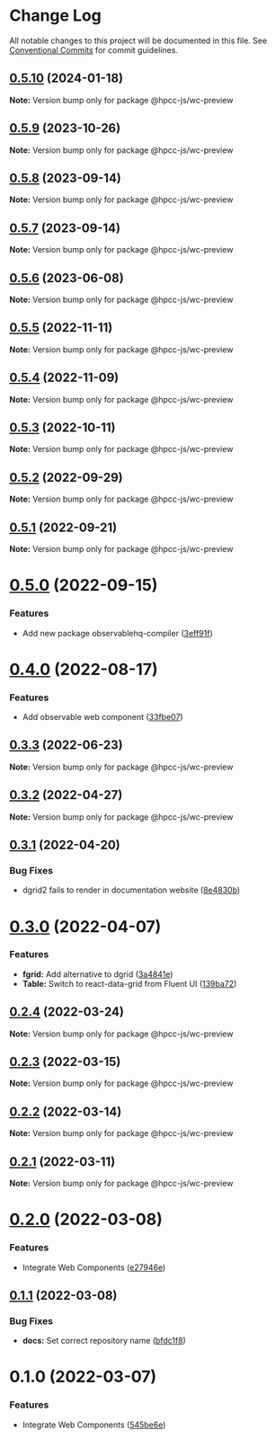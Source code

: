 # Change Log

All notable changes to this project will be documented in this file.
See [Conventional Commits](https://conventionalcommits.org) for commit guidelines.

## [0.5.10](https://github.com/hpcc-systems/Visualization/compare/@hpcc-js/wc-preview@0.5.9...@hpcc-js/wc-preview@0.5.10) (2024-01-18)

**Note:** Version bump only for package @hpcc-js/wc-preview






## [0.5.9](https://github.com/hpcc-systems/Visualization/compare/@hpcc-js/wc-preview@0.5.8...@hpcc-js/wc-preview@0.5.9) (2023-10-26)

**Note:** Version bump only for package @hpcc-js/wc-preview





## [0.5.8](https://github.com/hpcc-systems/Visualization/compare/@hpcc-js/wc-preview@0.5.7...@hpcc-js/wc-preview@0.5.8) (2023-09-14)

**Note:** Version bump only for package @hpcc-js/wc-preview





## [0.5.7](https://github.com/hpcc-systems/Visualization/compare/@hpcc-js/wc-preview@0.5.6...@hpcc-js/wc-preview@0.5.7) (2023-09-14)

**Note:** Version bump only for package @hpcc-js/wc-preview





## [0.5.6](https://github.com/hpcc-systems/Visualization/compare/@hpcc-js/wc-preview@0.5.5...@hpcc-js/wc-preview@0.5.6) (2023-06-08)

**Note:** Version bump only for package @hpcc-js/wc-preview





## [0.5.5](https://github.com/hpcc-systems/Visualization/compare/@hpcc-js/wc-preview@0.5.4...@hpcc-js/wc-preview@0.5.5) (2022-11-11)

**Note:** Version bump only for package @hpcc-js/wc-preview






## [0.5.4](https://github.com/hpcc-systems/Visualization/compare/@hpcc-js/wc-preview@0.5.3...@hpcc-js/wc-preview@0.5.4) (2022-11-09)

**Note:** Version bump only for package @hpcc-js/wc-preview






## [0.5.3](https://github.com/hpcc-systems/Visualization/compare/@hpcc-js/wc-preview@0.5.2...@hpcc-js/wc-preview@0.5.3) (2022-10-11)

**Note:** Version bump only for package @hpcc-js/wc-preview





## [0.5.2](https://github.com/hpcc-systems/Visualization/compare/@hpcc-js/wc-preview@0.5.1...@hpcc-js/wc-preview@0.5.2) (2022-09-29)

**Note:** Version bump only for package @hpcc-js/wc-preview





## [0.5.1](https://github.com/hpcc-systems/Visualization/compare/@hpcc-js/wc-preview@0.5.0...@hpcc-js/wc-preview@0.5.1) (2022-09-21)

**Note:** Version bump only for package @hpcc-js/wc-preview





# [0.5.0](https://github.com/hpcc-systems/Visualization/compare/@hpcc-js/wc-preview@0.4.0...@hpcc-js/wc-preview@0.5.0) (2022-09-15)


### Features

*  Add new package observablehq-compiler ([3eff91f](https://github.com/hpcc-systems/Visualization/commit/3eff91f6ea48ecc9a54a6cdcbf9302c53d61890d))





# [0.4.0](https://github.com/hpcc-systems/Visualization/compare/@hpcc-js/wc-preview@0.3.3...@hpcc-js/wc-preview@0.4.0) (2022-08-17)


### Features

*  Add observable web component ([33fbe07](https://github.com/hpcc-systems/Visualization/commit/33fbe07eb8a5deeabd98467b1bce1fcda0d2dbab))





## [0.3.3](https://github.com/hpcc-systems/Visualization/compare/@hpcc-js/wc-preview@0.3.2...@hpcc-js/wc-preview@0.3.3) (2022-06-23)

**Note:** Version bump only for package @hpcc-js/wc-preview





## [0.3.2](https://github.com/hpcc-systems/Visualization/compare/@hpcc-js/wc-preview@0.3.1...@hpcc-js/wc-preview@0.3.2) (2022-04-27)

**Note:** Version bump only for package @hpcc-js/wc-preview





## [0.3.1](https://github.com/hpcc-systems/Visualization/compare/@hpcc-js/wc-preview@0.3.0...@hpcc-js/wc-preview@0.3.1) (2022-04-20)


### Bug Fixes

*  dgrid2 fails to render in documentation website ([8e4830b](https://github.com/hpcc-systems/Visualization/commit/8e4830bde954ac8b99926af504ae50dd6dc2976d))





# [0.3.0](https://github.com/hpcc-systems/Visualization/compare/@hpcc-js/wc-preview@0.2.4...@hpcc-js/wc-preview@0.3.0) (2022-04-07)


### Features

* **fgrid:**  Add alternative to dgrid ([3a4841e](https://github.com/hpcc-systems/Visualization/commit/3a4841e7c6f898e0ff8bf0bfa55480c6ee5760d2))
* **Table:**  Switch to react-data-grid from Fluent UI ([139ba72](https://github.com/hpcc-systems/Visualization/commit/139ba721ca55a0012de820df714636dba4017d7e))





## [0.2.4](https://github.com/hpcc-systems/Visualization/compare/@hpcc-js/wc-preview@0.2.3...@hpcc-js/wc-preview@0.2.4) (2022-03-24)

**Note:** Version bump only for package @hpcc-js/wc-preview





## [0.2.3](https://github.com/hpcc-systems/Visualization/compare/@hpcc-js/wc-preview@0.2.2...@hpcc-js/wc-preview@0.2.3) (2022-03-15)

**Note:** Version bump only for package @hpcc-js/wc-preview





## [0.2.2](https://github.com/hpcc-systems/Visualization/compare/@hpcc-js/wc-preview@0.2.1...@hpcc-js/wc-preview@0.2.2) (2022-03-14)

**Note:** Version bump only for package @hpcc-js/wc-preview





## [0.2.1](https://github.com/hpcc-systems/Visualization/compare/@hpcc-js/wc-preview@0.2.0...@hpcc-js/wc-preview@0.2.1) (2022-03-11)

**Note:** Version bump only for package @hpcc-js/wc-preview





# [0.2.0](https://github.com/hpcc-systems/Visualization/compare/@hpcc-js/wc-preview@0.1.1...@hpcc-js/wc-preview@0.2.0) (2022-03-08)


### Features

* Integrate Web Components ([e27946e](https://github.com/hpcc-systems/Visualization/commit/e27946e437a164e0e07a80a415f8513226a693be))





## [0.1.1](https://github.com/GordonSmith/hpcc-js/compare/@hpcc-js/wc-preview@0.1.0...@hpcc-js/wc-preview@0.1.1) (2022-03-08)


### Bug Fixes

* **docs:**  Set correct repository name ([bfdc1f8](https://github.com/GordonSmith/hpcc-js/commit/bfdc1f8ae2fb177226f6a84715e5441b4d4834ce))





# 0.1.0 (2022-03-07)


### Features

* Integrate Web Components ([545be6e](https://github.com/GordonSmith/hpcc-js/commit/545be6e3fa477123ff8acd2400afcc451ebabfd5))
